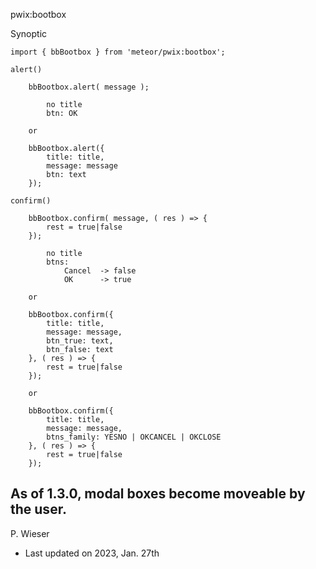 pwix:bootbox

Synoptic

    import { bbBootbox } from 'meteor/pwix:bootbox';

    alert()

        bbBootbox.alert( message );

            no title
            btn: OK

        or

        bbBootbox.alert({
            title: title,
            message: message
            btn: text
        });

    confirm()

        bbBootbox.confirm( message, ( res ) => {
            rest = true|false
        });

            no title
            btns:
                Cancel  -> false
                OK      -> true

        or

        bbBootbox.confirm({
            title: title,
            message: message,
            btn_true: text,
            btn_false: text
        }, ( res ) => {
            rest = true|false
        });

        or

        bbBootbox.confirm({
            title: title,
            message: message,
            btns_family: YESNO | OKCANCEL | OKCLOSE
        }, ( res ) => {
            rest = true|false
        });

As of 1.3.0, modal boxes become moveable by the user.
---
P. Wieser
- Last updated on 2023, Jan. 27th
